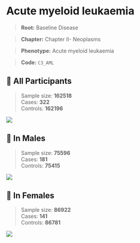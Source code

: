 # Acute myeloid leukaemia

> **Root:** Baseline Disease  

> **Chapter:** Chapter II- Neoplasms  

> **Phenotype:** Acute myeloid leukaemia  

> **Code:** `C3_AML`

## 🧪 All Participants  
> Sample size: **162518**  
> Cases: **322**  
> Controls: **162196**
<img src="/Disease/Figures/ALL/Incidence/C3_AML.png"/>
<CsvTable src="/Disease_Data/ALL/Incidence/COX_C3_AML.csv" label="🔍 View full results" />

## 👨 In Males  
> Sample size: **75596**  
> Cases: **181**  
> Controls: **75415**
<img src="/Disease/Figures/Male/Incidence/C3_AML.png"/>
<CsvTable src="/Disease_Data/Male/Incidence/COX_C3_AML.csv" label="🔍 View full results" />

## 👩 In Females  
> Sample size: **86922**  
> Cases: **141**  
> Controls: **86781**
<img src="/Disease/Figures/Female/Incidence/C3_AML.png"/>
<CsvTable src="/Disease_Data/Female/Incidence/COX_C3_AML.csv" label="🔍 View full results" />
